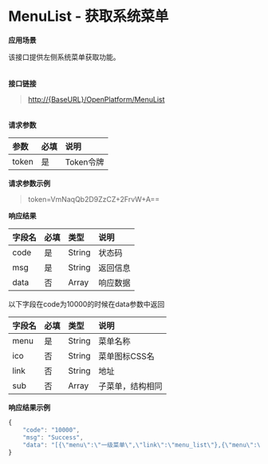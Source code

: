 # MenuList - 获取系统菜单

**应用场景**

该接口提供左侧系统菜单获取功能。

###### 

**接口链接**

> [http://{BaseURL}/OpenPlatform/MenuList](http://{BaseURL}/OpenPlatform/Login)

###### 

**请求参数**

| 参数 | 必填 | 说明 |
| :--- | :--- | :--- |
| token | 是 | Token令牌 |

**请求参数示例**

> token=VmNaqQb2D9ZzCZ+2FrvW+A==

**响应结果**

| 字段名 | 必填 | 类型 | 说明 |
| :--- | :--- | :--- | :--- |
| code | 是 | String | 状态码 |
| msg | 是 | String | 返回信息 |
| data | 否 | Array | 响应数据 |

以下字段在code为10000的时候在data参数中返回

| 字段名 | 必填 | 类型 | 说明 |
| :--- | :--- | :--- | :--- |
| menu | 是 | String | 菜单名称 |
| ico | 否 | String | 菜单图标CSS名 |
| link | 否 | String | 地址 |
| sub | 否 | Array | 子菜单，结构相同 |

**响应结果示例**

```js
{
    "code": "10000",
    "msg": "Success",
    "data": "[{\"menu\":\"一级菜单\",\"link\":\"menu_list\"},{\"menu\":\"一级菜单2\",\"ico\":\"ico_mp\",\"sub\":[{\"menu\":\"二级菜单2-1\",\"link\":\"sub_menu_list-1\"},{\"menu\":\"二级菜单2-2\",\"link\":\"sub_menu_list-2\"}]}]"
}
```



